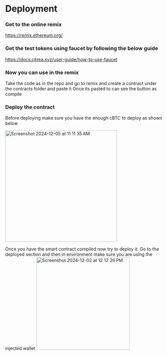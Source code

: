 # Deployment

### Get to the online remix 

https://remix.ethereum.org/

### Get the test tokens using faucet by following the below guide

https://docs.citrea.xyz/user-guide/how-to-use-faucet

### Now you can use in the remix

Take the code as in the repo and go to remix and create a contract under the contracts folder and paste it
Once its pasted to can see the button as compile

### Deploy the contract

Before deploying make sure you have the enough cBTC to deploy as shown below 

<img width="355" alt="Screenshot 2024-12-05 at 11 11 35 AM" src="https://github.com/user-attachments/assets/aed8cdf8-0c85-4799-a6c8-a3575da1b3b9">

Once you have the smart contract compiled now try to deploy it.
Go to the deployed section and then in environment make sure you are using the injected wallet
<img width="296" alt="Screenshot 2024-12-02 at 12 12 26 PM" src="https://github.com/user-attachments/assets/3959a484-fcbb-41a4-aab5-57e6a6c347a7">
